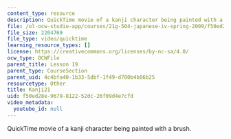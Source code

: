 ```yaml
---
content_type: resource
description: QuickTime movie of a kanji character being painted with a brush.
file: /ol-ocw-studio-app/courses/21g-504-japanese-iv-spring-2009/f50ed28e9679812252dc26f09d4e7cfd_Kanji21.mov
file_size: 2204769
file_type: video/quicktime
learning_resource_types: []
license: https://creativecommons.org/licenses/by-nc-sa/4.0/
ocw_type: OCWFile
parent_title: Lesson 19
parent_type: CourseSection
parent_uid: 4c4bfa40-1b33-5dbf-1f49-d700b4b86b25
resourcetype: Other
title: Kanji21
uid: f50ed28e-9679-8122-52dc-26f09d4e7cfd
video_metadata:
  youtube_id: null
---
```

QuickTime movie of a kanji character being painted with a brush.